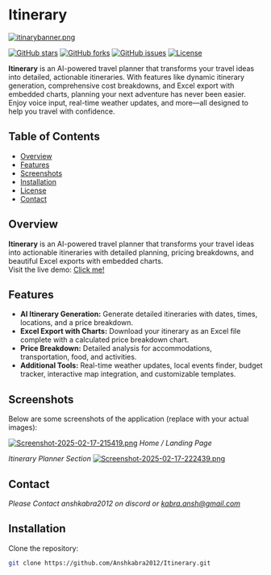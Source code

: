 # Itinerary

[![itinarybanner.png](https://i.postimg.cc/X7C5zBt9/itinarybanner.png)](https://postimg.cc/Vdz5SvfN)

[![GitHub stars](https://img.shields.io/github/stars/Anshkabra2012/Itinerary?style=square)](https://github.com/Anshkabra2012/Itinerary/stargazers)
[![GitHub forks](https://img.shields.io/github/forks/Anshkabra2012/Itinerary?style=sqaure)](https://github.com/Anshkabra2012/Itinerary/network)
[![GitHub issues](https://img.shields.io/github/issues/Anshkabra2012/Itinerary?style=square)](https://github.com/Anshkabra2012/Itinerary/issues)
[![License](https://img.shields.io/github/license/Anshkabra2012/Itinerary?style=square)](LICENSE)

**Itinerary** is an AI-powered travel planner that transforms your travel ideas into detailed, actionable itineraries. With features like dynamic itinerary generation, comprehensive cost breakdowns, and Excel export with embedded charts, planning your next adventure has never been easier. Enjoy voice input, real-time weather updates, and more—all designed to help you travel with confidence.

## Table of Contents

- [Overview](#overview)
- [Features](#features)
- [Screenshots](#screenshots)
- [Installation](#installation)
- [License](#license)
- [Contact](#contact)

## Overview

**Itinerary** is an AI-powered travel planner that transforms your travel ideas into actionable itineraries with detailed planning, pricing breakdowns, and beautiful Excel exports with embedded charts.  
Visit the live demo: [Click me!](https://itinerary.itsansh.live/home/)

## Features

- **AI Itinerary Generation:** Generate detailed itineraries with dates, times, locations, and a price breakdown.
- **Excel Export with Charts:** Download your itinerary as an Excel file complete with a calculated price breakdown chart.
- **Price Breakdown:** Detailed analysis for accommodations, transportation, food, and activities.
- **Additional Tools:** Real-time weather updates, local events finder, budget tracker, interactive map integration, and customizable templates.

## Screenshots

Below are some screenshots of the application (replace with your actual images):

[![Screenshot-2025-02-17-215419.png](https://i.postimg.cc/L8k1HK9X/Screenshot-2025-02-17-215419.png)](https://postimg.cc/QFttbzWG)
*Home / Landing Page*


*Itinerary Planner Section*
[![Screenshot-2025-02-17-222439.png](https://i.postimg.cc/sxvb5DfW/Screenshot-2025-02-17-222439.png)](https://postimg.cc/1V1WQSqR)

## Contact

*Please Contact anshkabra2012 on discord or kabra.ansh@gmail.com*

## Installation

Clone the repository:

```bash
git clone https://github.com/Anshkabra2012/Itinerary.git
